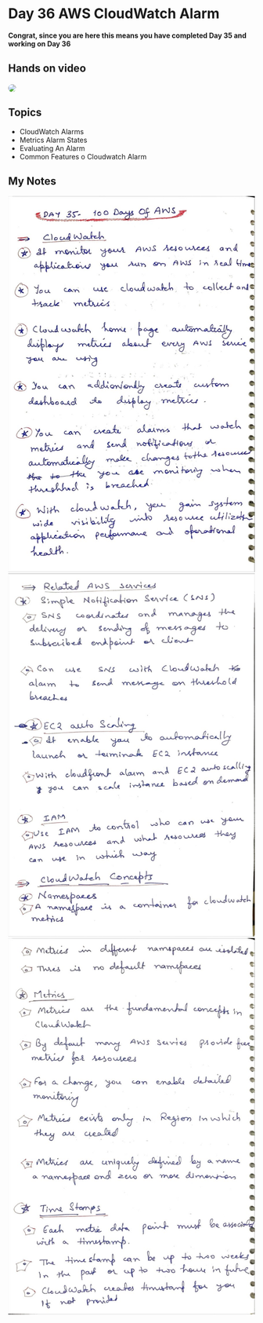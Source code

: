 # Day 36 AWS CloudWatch Alarm

**Congrat, since you are here this means you have completed Day 35 and working on Day 36**

## Hands on video
<a href="https://youtu.be/ujpIUkWhTBs">
<img src="https://i3.ytimg.com/vi/ujpIUkWhTBs/hqdefault.jpg" align="center" width="200" style="border-radius:40px" />
</a>

## Topics
  - CloudWatch Alarms
  - Metrics Alarm States
  - Evaluating An Alarm
  - Common Features o Cloudwatch Alarm

## My Notes
  ![1](./images/ac85ec06c7428b7be24df75cbc3036088db8e007.jpeg)
  ![2](./images/db26c82c9b3fe8bac7427f09d1d471fb9af56000.jpeg)
  ![3](./images/c2f1714ea03bc0f86f60254ee711614be11ee8c5.jpeg)





